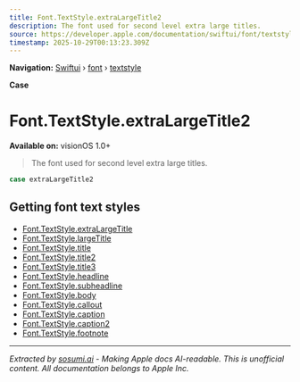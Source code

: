 ```yaml
---
title: Font.TextStyle.extraLargeTitle2
description: The font used for second level extra large titles.
source: https://developer.apple.com/documentation/swiftui/font/textstyle/extralargetitle2
timestamp: 2025-10-29T00:13:23.309Z
---
```


**Navigation:** [Swiftui](/documentation/swiftui) › [font](/documentation/swiftui/font) › [textstyle](/documentation/swiftui/font/textstyle)

**Case**

# Font.TextStyle.extraLargeTitle2

**Available on:** visionOS 1.0+

> The font used for second level extra large titles.

```swift
case extraLargeTitle2
```

## Getting font text styles

- [Font.TextStyle.extraLargeTitle](/documentation/swiftui/font/textstyle/extralargetitle)
- [Font.TextStyle.largeTitle](/documentation/swiftui/font/textstyle/largetitle)
- [Font.TextStyle.title](/documentation/swiftui/font/textstyle/title)
- [Font.TextStyle.title2](/documentation/swiftui/font/textstyle/title2)
- [Font.TextStyle.title3](/documentation/swiftui/font/textstyle/title3)
- [Font.TextStyle.headline](/documentation/swiftui/font/textstyle/headline)
- [Font.TextStyle.subheadline](/documentation/swiftui/font/textstyle/subheadline)
- [Font.TextStyle.body](/documentation/swiftui/font/textstyle/body)
- [Font.TextStyle.callout](/documentation/swiftui/font/textstyle/callout)
- [Font.TextStyle.caption](/documentation/swiftui/font/textstyle/caption)
- [Font.TextStyle.caption2](/documentation/swiftui/font/textstyle/caption2)
- [Font.TextStyle.footnote](/documentation/swiftui/font/textstyle/footnote)

---

*Extracted by [sosumi.ai](https://sosumi.ai) - Making Apple docs AI-readable.*
*This is unofficial content. All documentation belongs to Apple Inc.*
